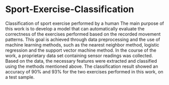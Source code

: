 # Sport-Exercise-Classification
Classification of sport exercise performed by a human
The main purpose of this work is to develop a model that can automatically evaluate the correctness of the exercises performed based on the recorded movement patterns. This goal is achieved through data preprocessing and the use of machine learning methods, such as the nearest neighbor method, logistic regression and the support vector machine method. In the course of the work, a proprietary data set containing sensor readings was collected. Based on the data, the necessary features were extracted and classified using the methods mentioned above. The classification result showed an accuracy of 90% and 93% for the two exercises performed in this work, on a test sample.
